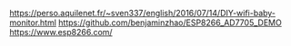 https://perso.aquilenet.fr/~sven337/english/2016/07/14/DIY-wifi-baby-monitor.html
https://github.com/benjaminzhao/ESP8266_AD7705_DEMO
https://www.esp8266.com/

